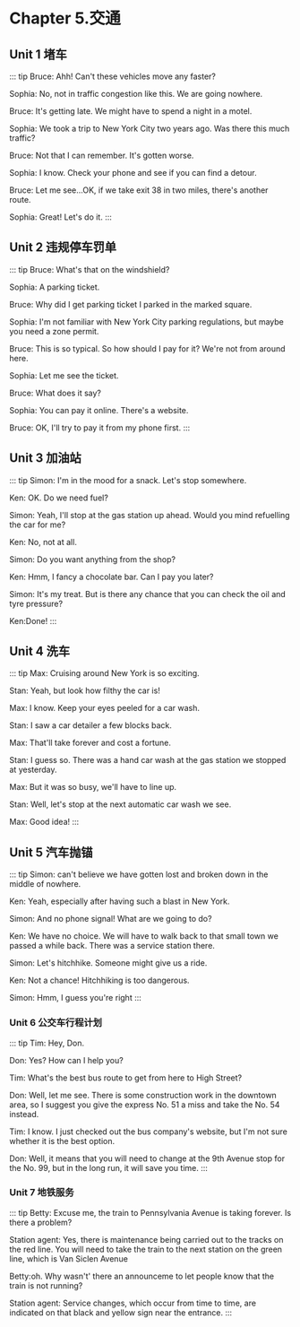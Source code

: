 # Chapter 5.交通

## Unit 1 堵车
::: tip
Bruce: Ahh! Can't these vehicles move any faster?

Sophia: No, not in traffic congestion like this. We are going nowhere.

Bruce: It's getting late. We might have to spend a night in a motel.

Sophia: We took a trip to New York City two years ago. Was there this much traffic?

Bruce: Not that I can remember. It's gotten worse.

Sophia: I know. Check your phone and see if you can find a detour.

Bruce: Let me see...OK, if we take exit 38 in two miles, there's another route.

Sophia: Great! Let's do it.
:::

## Unit 2 违规停车罚单
::: tip
Bruce: What's that on the windshield?

Sophia: A parking ticket.

Bruce: Why did I get parking ticket I parked in the marked square.

Sophia: I'm not familiar with New York City parking regulations, but maybe
you need a zone permit.

Bruce: This is so typical. So how should I pay for it? We're not from around
here.

Sophia: Let me see the ticket.

Bruce: What does it say?

Sophia: You can pay it online. There's a website.

Bruce: OK, I'll try to pay it from my phone first.
:::

## Unit 3 加油站
::: tip
Simon: I'm in the mood for a snack. Let's stop somewhere.

Ken: OK. Do we need fuel?

Simon: Yeah, I'll stop at the gas station up ahead. Would you mind refuelling
the car for me?

Ken: No, not at all.

Simon: Do you want anything from the shop?

Ken: Hmm, I fancy a chocolate bar. Can I pay you later?

Simon: It's my treat. But is there any chance that you can check the oil and
tyre pressure?

Ken:Done!
:::
## Unit 4 洗车

::: tip
Max: Cruising around New York is so exciting.

Stan: Yeah, but look how filthy the car is!

Max: I know. Keep your eyes peeled for a car wash.

Stan: I saw a car detailer a few blocks back.

Max: That'll take forever and cost a fortune.

Stan: I guess so. There was a hand car wash at the gas station we stopped
at yesterday.

Max: But it was so busy, we'll have to line up.

Stan: Well, let's stop at the next automatic car wash we see.

Max: Good idea!
:::

## Unit 5 汽车抛锚

::: tip
Simon: can't believe we have gotten lost and broken down in the middle of nowhere.

Ken: Yeah, especially after having such a blast in New York.

Simon: And no phone signal! What are we going to do?

Ken: We have no choice. We will have to walk back to that small town we
passed a while back. There was a service station there.

Simon: Let's hitchhike. Someone might give us a ride.

Ken: Not a chance! Hitchhiking is too dangerous.

Simon: Hmm, I guess you're right
:::


### Unit 6 公交车行程计划

::: tip
Tim: Hey, Don.

Don: Yes? How can I help you?

Tim: What's the best bus route to get from here to High Street?

Don: Well, let me see. There is some construction work in the downtown
area, so I suggest you give the express No. 51 a miss and take the No.
54 instead.

Tim: I know. I just checked out the bus company's website, but I'm not sure
whether it is the best option.

Don: Well, it means that you will need to change at the 9th Avenue stop for
the No. 99, but in the long run, it will save you time.
:::


### Unit 7 地铁服务

::: tip
Betty: Excuse me, the train to Pennsylvania Avenue is taking forever.
Is there a problem?

Station agent: Yes, there is maintenance being carried out to the tracks on
the red line. You will need to take the train to the next station
on the green line, which is Van Siclen Avenue

Betty:oh. Why wasn't' there an announceme to let people know
that the train is not running?

Station agent: Service changes, which occur from time to time, are indicated
on that black and yellow sign near the entrance.
:::